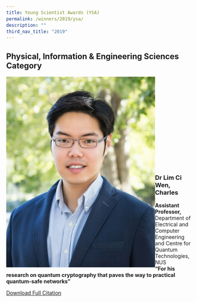 ```yaml
---
title: Young Scientist Awards (YSA)
permalink: /winners/2019/ysa/
description: ""
third_nav_title: "2019"
---
```

## Physical, Information & Engineering Sciences Category
<img src="/images/Winners/2019/2019-ysa-charles.jpg" alt="Dr Lim Ci Wen, Charles" style="width:400px" align="left"/><br><br><br><br><br><br><br><br><br><br><br><br><br><br>

### **Dr Lim Ci Wen, Charles**
<b>Assistant Professor,</b> Department of Electrical and Computer Engineering and Centre for Quantum Technologies, NUS<br>
<b>“For his research on quantum cryptography that paves the way to practical quantum-safe networks”</b>

[Download Full Citation](/files/Citations/2019/2019-ysa-charles.pdf)
<br><br><br>